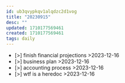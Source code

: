 ```yaml
---
id: ub3qvypkqv1alqdzc2d1vog
title: "20230915"
desc: ""
updated: 1710177569461
created: 1710177569461
tags: daily
---
```

- [>] finish financial projections  >2023-12-16
- [>] business plan  >2023-12-16
- [>] accounting process  >2023-12-16
- [>] wtf is a heredoc >2023-12-16